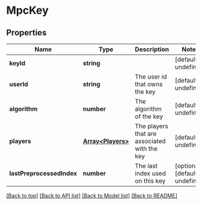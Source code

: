 # MpcKey

## Properties

|Name | Type | Description | Notes|
|------------ | ------------- | ------------- | -------------|
|**keyId** | **string** |  | [default to undefined]|
|**userId** | **string** | The user id that owns the key | [default to undefined]|
|**algorithm** | **number** | The algorithm of the key | [default to undefined]|
|**players** | [**Array&lt;Players&gt;**](Players.md) | The players that are associated with the key | [default to undefined]|
|**lastPreprocessedIndex** | **number** | The last index used on this key | [optional] [default to undefined]|




[[Back to top]](#) [[Back to API list]](../../README.md#documentation-for-api-endpoints) [[Back to Model list]](../../README.md#documentation-for-models) [[Back to README]](../../README.md)
